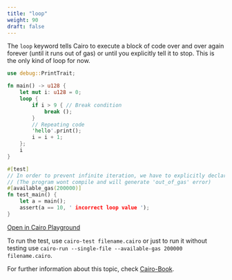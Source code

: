```yaml
---
title: "loop"
weight: 90
draft: false
---
```


The `loop` keyword tells Cairo to execute a block of code over and over again forever (until it runs out of gas) or until you explicitly tell it to stop. 
This is the only kind of loop for now.

```rust {.codebox}
use debug::PrintTrait;

fn main() -> u128 {
    let mut i: u128 = 0;
    loop {
        if i > 9 { // Break condition
            break ();
        }
        // Repeating code
        'hello'.print(); 
        i = i + 1;
    };
    i
}

#[test]
// In order to prevent infinite iteration, we have to explicitly declare the 'available_gas' value
// (The program wont compile and will generate 'out_of_gas' error)
#[available_gas(200000)] 
fn test_main() {
    let a = main();
    assert(a == 10, ' incorrect loop value ');
}
```

[Open in Cairo Playground](<https://cairovm.codes/?codeType=Cairo&code=%27use%20debug%3A%3APrintTraityzfn%20mainx%20-%3Ew(z~let%20mutj%3Aw%3D%200WloopXqif_%3E%209X%20vBZconditionq~bZxW~)qvRepeating%20codeq%22hello%22.printx%3B%20qi%20%3D_%2B%201W)Wiz)%27~YYz%5Cny%3Bzx%7B%7Dw%20u128%20v%2F%2F%20qz~~_i_j%20Zreak%20Y%20%20X%20(Wy~%01WXYZ_jqvwxyz~_>)

To run the test, use `cairo-test filename.cairo` or just to run it without testing use `cairo-run --single-file --available-gas 200000 filename.cairo`.

For further information about this topic, check [Cairo-Book](https://cairo-book.github.io/ch02-05-control-flow.html).
